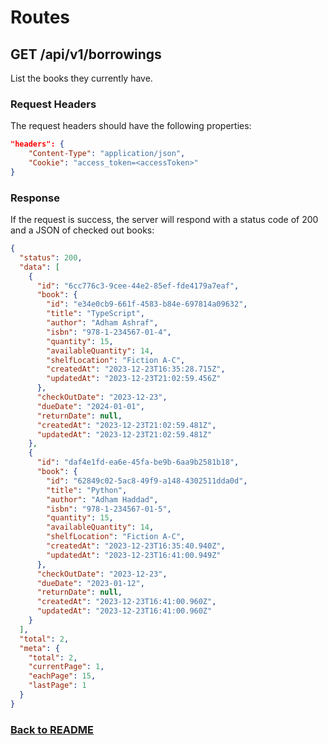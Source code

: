 # Routes

## GET /api/v1/borrowings

List the books they currently have.

### Request Headers

The request headers should have the following properties:

```json
"headers": {
    "Content-Type": "application/json",
    "Cookie": "access_token=<accessToken>"
}
```

### Response

If the request is success, the server will respond with a status code of 200 and a JSON of checked out books:

```json
{
  "status": 200,
  "data": [
    {
      "id": "6cc776c3-9cee-44e2-85ef-fde4179a7eaf",
      "book": {
        "id": "e34e0cb9-661f-4583-b84e-697814a09632",
        "title": "TypeScript",
        "author": "Adham Ashraf",
        "isbn": "978-1-234567-01-4",
        "quantity": 15,
        "availableQuantity": 14,
        "shelfLocation": "Fiction A-C",
        "createdAt": "2023-12-23T16:35:28.715Z",
        "updatedAt": "2023-12-23T21:02:59.456Z"
      },
      "checkOutDate": "2023-12-23",
      "dueDate": "2024-01-01",
      "returnDate": null,
      "createdAt": "2023-12-23T21:02:59.481Z",
      "updatedAt": "2023-12-23T21:02:59.481Z"
    },
    {
      "id": "daf4e1fd-ea6e-45fa-be9b-6aa9b2581b18",
      "book": {
        "id": "62849c02-5ac8-49f9-a148-4302511dda0d",
        "title": "Python",
        "author": "Adham Haddad",
        "isbn": "978-1-234567-01-5",
        "quantity": 15,
        "availableQuantity": 14,
        "shelfLocation": "Fiction A-C",
        "createdAt": "2023-12-23T16:35:40.940Z",
        "updatedAt": "2023-12-23T16:41:00.949Z"
      },
      "checkOutDate": "2023-12-23",
      "dueDate": "2023-01-12",
      "returnDate": null,
      "createdAt": "2023-12-23T16:41:00.960Z",
      "updatedAt": "2023-12-23T16:41:00.960Z"
    }
  ],
  "total": 2,
  "meta": {
    "total": 2,
    "currentPage": 1,
    "eachPage": 15,
    "lastPage": 1
  }
}
```

### [Back to README](../../README.md#borrowings)
